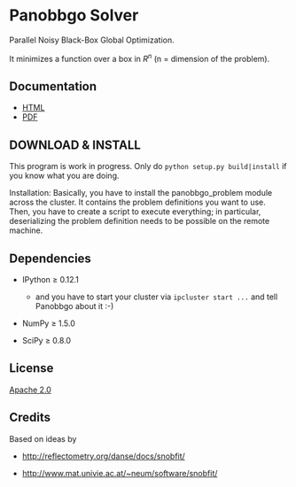 # Panobbgo Solver

Parallel Noisy Black-Box Global Optimization.

It minimizes a function over a box in $R^n$ (n = dimension of the problem).

## Documentation

* [HTML](http://haraldschilly.github.com/panobbgo/html/)
* [PDF](http://haraldschilly.github.com/panobbgo/pdf/panobbgo.pdf)

## DOWNLOAD & INSTALL

This program is work in progress. Only do `python setup.py build|install` if you know what you are doing.

Installation: Basically, you have to install the panobbgo_problem module across the cluster. 
It contains the problem definitions you want to use.
Then, you have to create a script to execute everything; in particular, deserializing the
problem definition needs to be possible on the remote machine.

## Dependencies

* IPython &ge; 0.12.1

  * and you have to start your cluster via `ipcluster start ...` and tell Panobbgo 
    about it :-)

* NumPy &ge; 1.5.0

* SciPy &ge; 0.8.0

## License

<a href="http://www.apache.org/licenses/LICENSE-2.0">Apache 2.0</a>

## Credits

Based on ideas by

* http://reflectometry.org/danse/docs/snobfit/

* http://www.mat.univie.ac.at/~neum/software/snobfit/

